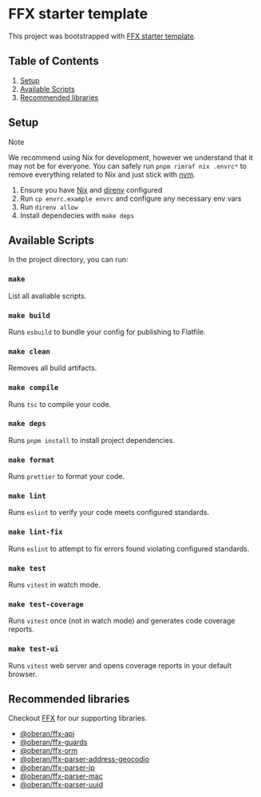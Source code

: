 # FFX starter template

This project was bootstrapped with [FFX starter template](https://github.com/oberandev/ffx-starter-template).

## Table of Contents

1. [Setup](#setup)
2. [Available Scripts](#available-scripts)
3. [Recommended libraries](#recommended-libraries)

## <a name="setup"></a>Setup

> [!NOTE]
> We recommend using Nix for development, however we understand that it may not be for everyone. You can safely run `pnpm rimraf nix .envrc*` to remove everything related to Nix and just stick with [nvm](https://github.com/nvm-sh/nvm).

1. Ensure you have [Nix](https://nixos.org/download.html) and [direnv](https://direnv.net/#basic-installation) configured
2. Run `cp envrc.example envrc` and configure any necessary env vars
3. Run `direnv allow`
4. Install dependecies with `make deps`

## <a name="available-scripts"></a>Available Scripts

In the project directory, you can run:

### `make`

List all avaliable scripts.

### `make build`

Runs `esbuild` to bundle your config for publishing to Flatfile.

### `make clean`

Removes all build artifacts.

### `make compile`

Runs `tsc` to compile your code.

### `make deps`

Runs `pnpm install` to install project dependencies.

### `make format`

Runs `prettier` to format your code.

### `make lint`

Runs `eslint` to verify your code meets configured standards.

### `make lint-fix`

Runs `eslint` to attempt to fix errors found violating configured standards.

### `make test`

Runs `vitest` in watch mode.

### `make test-coverage`

Runs `vitest` once (not in watch mode) and generates code coverage reports.

### `make test-ui`

Runs `vitest` web server and opens coverage reports in your default browser.

## <a name="recommended-libraries"></a>Recommended libraries

Checkout [FFX](https://github.com/oberandev/ffx#readme) for our supporting libraries.

- [@oberan/ffx-api](https://github.com/oberandev/ffx/tree/main/packages/ffx-api#readme)
- [@oberan/ffx-guards](https://github.com/oberandev/ffx/tree/main/packages/ffx-guards#readme)
- [@oberan/ffx-orm](https://github.com/oberandev/ffx/tree/main/packages/ffx-orm#readme)
- [@oberan/ffx-parser-address-geocodio](https://github.com/oberandev/ffx/tree/main/packages/ffx-parser-address-geocodio#readme)
- [@oberan/ffx-parser-ip](https://github.com/oberandev/ffx/tree/main/packages/ffx-parser-ip#readme)
- [@oberan/ffx-parser-mac](https://github.com/oberandev/ffx/tree/main/packages/ffx-parser-mac#readme)
- [@oberan/ffx-parser-uuid](https://github.com/oberandev/ffx/tree/main/packages/ffx-parser-uuid#readme)
